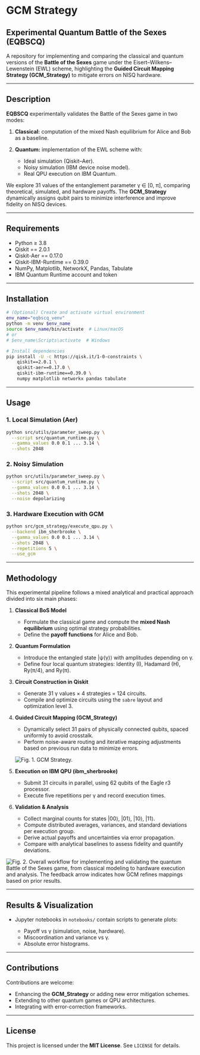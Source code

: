 # GCM Strategy

## Experimental Quantum Battle of the Sexes (EQBSCQ)

A repository for implementing and comparing the classical and quantum versions of the **Battle of the Sexes** game under the Eisert–Wilkens–Lewenstein (EWL) scheme, highlighting the **Guided Circuit Mapping Strategy (GCM\_Strategy)** to mitigate errors on NISQ hardware.

---

## Description

**EQBSCQ** experimentally validates the Battle of the Sexes game in two modes:

1. **Classical:** computation of the mixed Nash equilibrium for Alice and Bob as a baseline.
2. **Quantum:** implementation of the EWL scheme with:

   * Ideal simulation (Qiskit–Aer).
   * Noisy simulation (IBM device noise model).
   * Real QPU execution on IBM Quantum.

We explore 31 values of the entanglement parameter γ ∈ \[0, π], comparing theoretical, simulated, and hardware payoffs. The **GCM\_Strategy** dynamically assigns qubit pairs to minimize interference and improve fidelity on NISQ devices.

---

## Requirements

* Python ≥ 3.8
* Qiskit == 2.0.1
* Qiskit-Aer == 0.17.0
* Qiskit-IBM-Runtime == 0.39.0
* NumPy, Matplotlib, NetworkX, Pandas, Tabulate
* IBM Quantum Runtime account and token

---

## Installation

```bash
# (Optional) Create and activate virtual environment
env_name="eqbscq_venv"
python -m venv $env_name
source $env_name/bin/activate  # Linux/macOS
# or
# $env_name\Scripts\activate  # Windows

# Install dependencies
pip install -U -c https://qisk.it/1-0-constraints \
    qiskit==2.0.1 \
    qiskit-aer==0.17.0 \
    qiskit-ibm-runtime==0.39.0 \
    numpy matplotlib networkx pandas tabulate
```

---

## Usage

### 1. Local Simulation (Aer)

```bash
python src/utils/parameter_sweep.py \
  --script src/quantum_runtime.py \
  --gamma_values 0.0 0.1 ... 3.14 \
  --shots 2048
```

### 2. Noisy Simulation

```bash
python src/utils/parameter_sweep.py \
  --script src/quantum_runtime.py \
  --gamma_values 0.0 0.1 ... 3.14 \
  --shots 2048 \
  --noise depolarizing
```

### 3. Hardware Execution with GCM

```bash
python src/gcm_strategy/execute_qpu.py \
  --backend ibm_sherbrooke \
  --gamma_values 0.0 0.1 ... 3.14 \
  --shots 2048 \
  --repetitions 5 \
  --use_gcm
```

---

## Methodology

This experimental pipeline follows a mixed analytical and practical approach divided into six main phases:

1. **Classical BoS Model**

   * Formulate the classical game and compute the **mixed Nash equilibrium** using optimal strategy probabilities.
   * Define the **payoff functions** for Alice and Bob.

2. **Quantum Formulation**

   * Introduce the entangled state |ψ(γ)⟩ with amplitudes depending on γ.
   * Define four local quantum strategies: Identity (I), Hadamard (H), Ry(π/4), and Ry(π).

3. **Circuit Construction in Qiskit**

   * Generate 31 γ values × 4 strategies = 124 circuits.
   * Compile and optimize circuits using the `sabre` layout and optimization level 3.

4. **Guided Circuit Mapping (GCM\_Strategy)**

   * Dynamically select 31 pairs of physically connected qubits, spaced uniformly to avoid crosstalk.
   * Perform noise-aware routing and iterative mapping adjustments based on previous run data to minimize errors.

   ![Fig. 1. GCM Strategy.](DATA/2_GCM_Strategy/2_Estrategia_iteracion.png)

5. **Execution on IBM QPU (ibm\_sherbrooke)**

   * Submit 31 circuits in parallel, using 62 qubits of the Eagle r3 processor.
   * Execute five repetitions per γ and record execution times.

6. **Validation & Analysis**

   * Collect marginal counts for states |00⟩, |01⟩, |10⟩, |11⟩.
   * Compute distributed averages, variances, and standard deviations per execution group.
   * Derive actual payoffs and uncertainties via error propagation.
   * Compare with analytical baselines to assess fidelity and quantify deviations.

![Fig. 2. Overall workflow for implementing and validating the quantum Battle of the Sexes game, from classical modeling to hardware execution and analysis. The feedback arrow indicates how GCM refines mappings based on prior results.](DATA/1_Worflow/0_Flujo.png)

---

## Results & Visualization

* Jupyter notebooks in `notebooks/` contain scripts to generate plots:

  * Payoff vs γ (simulation, noise, hardware).
  * Miscoordination and variance vs γ.
  * Absolute error histograms.

---

## Contributions

Contributions are welcome:

* Enhancing the **GCM\_Strategy** or adding new error mitigation schemes.
* Extending to other quantum games or QPU architectures.
* Integrating with error-correction frameworks.

---

## License

This project is licensed under the **MIT License**. See `LICENSE` for details.
